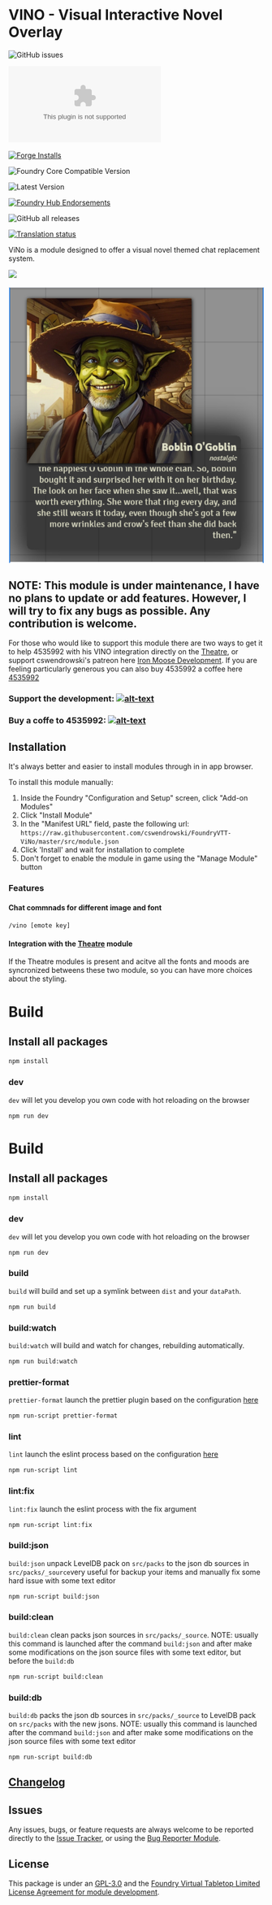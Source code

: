 # VINO - Visual Interactive Novel Overlay


![GitHub issues](https://img.shields.io/github/issues-raw/cswendrowski/FoundryVTT-ViNo?style=for-the-badge)

![Latest Release Download Count](https://img.shields.io/github/downloads/cswendrowski/FoundryVTT-ViNo/latest/module.zip?color=2b82fc&label=DOWNLOADS&style=for-the-badge)

[![Forge Installs](https://img.shields.io/badge/dynamic/json?label=Forge%20Installs&query=package.installs&suffix=%25&url=https%3A%2F%2Fforge-vtt.com%2Fapi%2Fbazaar%2Fpackage%2Fvino&colorB=006400&style=for-the-badge)](https://forge-vtt.com/bazaar#package=vino)

![Foundry Core Compatible Version](https://img.shields.io/badge/dynamic/json.svg?url=https%3A%2F%2Fraw.githubusercontent.com%2Fcswendrowski%2FFoundryVTT-ViNo%2Fmaster%2Fsrc%2Fmodule.json&label=Foundry%20Version&query=$.compatibility.verified&colorB=orange&style=for-the-badge)

![Latest Version](https://img.shields.io/badge/dynamic/json.svg?url=https%3A%2F%2Fraw.githubusercontent.com%2Fcswendrowski%2FFoundryVTT-ViNo%2Fmaster%2Fsrc%2Fmodule.json&label=Latest%20Release&prefix=v&query=$.version&colorB=red&style=for-the-badge)

[![Foundry Hub Endorsements](https://img.shields.io/endpoint?logoColor=white&url=https%3A%2F%2Fwww.foundryvtt-hub.com%2Fwp-json%2Fhubapi%2Fv1%2Fpackage%2Fvino%2Fshield%2Fendorsements&style=for-the-badge)](https://www.foundryvtt-hub.com/package/vino/)

![GitHub all releases](https://img.shields.io/github/downloads/cswendrowski/FoundryVTT-ViNo/total?style=for-the-badge)

[![Translation status](https://weblate.foundryvtt-hub.com/widgets/vino/-/287x66-black.png)](https://weblate.foundryvtt-hub.com/engage/vino/)


ViNo is a module designed to offer a visual novel themed chat replacement system.

![](wiki/images/preview_video_vino.gif)


![](wiki/images/preview_vino_1.png)

## NOTE: This module is **under maintenance**, I have no plans to update or add features. However, I will try to fix any bugs as possible. Any contribution is welcome.

For those who would like to support this module there are two ways to get it to help 4535992 with his VINO integration directly on the [Theatre](https://github.com/League-of-Foundry-Developers/fvtt-module-theatre), or support cswendrowski's patreon here [Iron Moose Development](https://www.patreon.com/ironmoose/posts).
If you are feeling particularly generous you can also buy 4535992 a coffee here [4535992](https://www.patreon.com/p4535992)

### Support the development: [![alt-text](https://img.shields.io/badge/-Patreon-%23ff424d?style=for-the-badge)](https://www.patreon.com/ironmoose)

### Buy a coffe to 4535992: [![alt-text](https://img.shields.io/badge/-Patreon-%23ff424d?style=for-the-badge)](https://www.patreon.com/p4535992)

## Installation

It's always better and easier to install modules through in in app browser.

To install this module manually:
1. Inside the Foundry "Configuration and Setup" screen, click "Add-on Modules"
2. Click "Install Module"
3. In the "Manifest URL" field, paste the following url:
`https://raw.githubusercontent.com/cswendrowski/FoundryVTT-ViNo/master/src/module.json`
4. Click 'Install' and wait for installation to complete
5. Don't forget to enable the module in game using the "Manage Module" button

### Features

#### Chat commnads for different image and font

```
/vino [emote key]
```

#### Integration with the [Theatre](https://github.com/p4535992/fvtt-module-theatre/) module

If the Theatre modules is present and acitve all the fonts and moods are syncronized betweens these two module, so you can have more choices about the styling.

# Build

## Install all packages

```bash
npm install
```

### dev

`dev` will let you develop you own code with hot reloading on the browser

```bash
npm run dev
```

# Build

## Install all packages

```bash
npm install
```

### dev

`dev` will let you develop you own code with hot reloading on the browser

```bash
npm run dev
```

### build

`build` will build and set up a symlink between `dist` and your `dataPath`.

```bash
npm run build
```

### build:watch

`build:watch` will build and watch for changes, rebuilding automatically.

```bash
npm run build:watch
```

### prettier-format

`prettier-format` launch the prettier plugin based on the configuration [here](./.prettierrc)

```bash
npm run-script prettier-format
```

### lint

`lint` launch the eslint process based on the configuration [here](./.eslintrc.json)

```bash
npm run-script lint
```

### lint:fix

`lint:fix` launch the eslint process with the fix argument

```bash
npm run-script lint:fix
```

### build:json

`build:json` unpack LevelDB pack on `src/packs` to the json db sources in `src/packs/_source`very useful for backup your items and manually fix some hard issue with some text editor

```bash
npm run-script build:json
```

### build:clean

`build:clean` clean packs json sources in `src/packs/_source`. NOTE: usually this command is launched after the command `build:json` and after make some modifications on the json source files with some text editor, but before the `build:db`

```bash
npm run-script build:clean
```

### build:db

`build:db` packs the json db sources in `src/packs/_source` to LevelDB pack on `src/packs` with the new jsons. NOTE: usually this command is launched after the command `build:json` and after make some modifications on the json source files with some text editor

```bash
npm run-script build:db
```


## [Changelog](./changelog.md)

## Issues

Any issues, bugs, or feature requests are always welcome to be reported directly to the [Issue Tracker](https://github.com/cswendrowski/FoundryVTT-ViNo/issues ), or using the [Bug Reporter Module](https://foundryvtt.com/packages/bug-reporter/).

## License

This package is under an [GPL-3.0](LICENSE) and the [Foundry Virtual Tabletop Limited License Agreement for module development](https://foundryvtt.com/article/license/).
